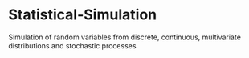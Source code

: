 # Statistical-Simulation
Simulation of random variables from discrete, continuous, multivariate distributions and stochastic processes
